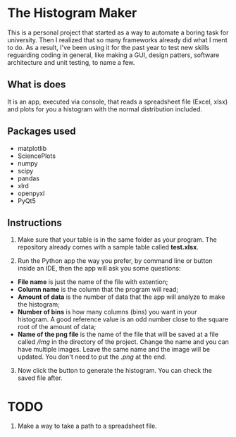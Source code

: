 # The Histogram Maker

This is a personal project that started as a way to automate a boring task for
university. Then I realized that so many frameworks already did what I ment to
do. As a result, I've been using it for the past year to test new skills
reguarding coding in general, like making a GUI, design patters, software
architecture and unit testing, to name a few.

## What is does

It is an app, executed via console, that reads a spreadsheet file (Excel,
xlsx) and plots for you a histogram with the normal distribution included.

## Packages used

- matplotlib
- SciencePlots
- numpy
- scipy
- pandas
- xlrd
- openpyxl
- PyQt5

## Instructions

1. Make sure that your table is in the same folder as your program. The
   repository already comes with a sample table called **test.xlsx**.

2. Run the Python app the way you prefer, by command line or button inside an
   IDE, then the app will ask you some questions:

- **File name** is just the name of the file with extention;
- **Column name** is the column that the program will read;
- **Amount of data** is the number of data that the app will analyze to make the
  histogram;
- **Number of bins** is how many columns (bins) you want in your histogram. A
  good reference value is an odd number close to the square root of the amount of
  data;
- **Name of the png file** is the name of the file that will be saved at a file
  called _/img_ in the directory of the project. Change the name and you can have
  multiple images. Leave the same name and the image will be updated. You don't
  need to put the _.png_ at the end.

3. Now click the button to generate the histogram. You can check the saved file
   after.

# TODO

1. Make a way to take a path to a spreadsheet file.
